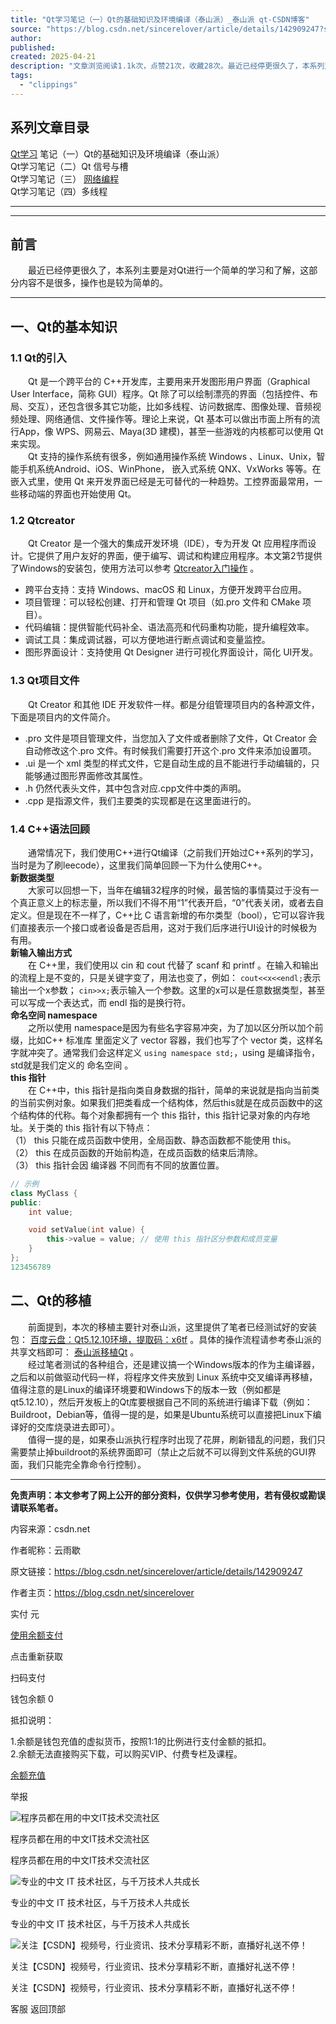 ```yaml
---
title: "Qt学习笔记（一）Qt的基础知识及环境编译（泰山派）_泰山派 qt-CSDN博客"
source: "https://blog.csdn.net/sincerelover/article/details/142909247?spm=1001.2014.3001.5502"
author:
published:
created: 2025-04-21
description: "文章浏览阅读1.1k次，点赞21次，收藏28次。最近已经停更很久了，本系列主要是对Qt进行一个简单的学习和了解，这部分内容不是很多，操作也是较为简单的。_泰山派 qt"
tags:
  - "clippings"
---
```

## 系列文章目录

[Qt学习](https://so.csdn.net/so/search?q=Qt%E5%AD%A6%E4%B9%A0&spm=1001.2101.3001.7020) 笔记（一）Qt的基础知识及环境编译（泰山派）  
Qt学习笔记（二）Qt 信号与槽  
Qt学习笔记（三） [网络编程](https://so.csdn.net/so/search?q=%E7%BD%91%E7%BB%9C%E7%BC%96%E7%A8%8B&spm=1001.2101.3001.7020)  
Qt学习笔记（四）多线程

---

---

## 前言

  最近已经停更很久了，本系列主要是对Qt进行一个简单的学习和了解，这部分内容不是很多，操作也是较为简单的。

---

## 一、Qt的基本知识

### 1.1 Qt的引入

  Qt 是一个跨平台的 C++开发库，主要用来开发图形用户界面（Graphical User Interface，简称 GUI）程序。Qt 除了可以绘制漂亮的界面（包括控件、布局、交互），还包含很多其它功能，比如多线程、访问数据库、图像处理、音频视频处理、网络通信、文件操作等。理论上来说，Qt 基本可以做出市面上所有的流行App，像 WPS、网易云、Maya(3D 建模)，甚至一些游戏的内核都可以使用 Qt 来实现。  
  Qt 支持的操作系统有很多，例如通用操作系统 Windows 、Linux、Unix，智能手机系统Android、iOS、WinPhone， 嵌入式系统 QNX、VxWorks 等等。在嵌入式里，使用 Qt 来开发界面已经是无可替代的一种趋势。工控界面最常用，一些移动端的界面也开始使用 Qt。

### 1.2 Qtcreator

  Qt Creator 是一个强大的集成开发环境（IDE），专为开发 Qt 应用程序而设计。它提供了用户友好的界面，便于编写、调试和构建应用程序。本文第2节提供了Windows的安装包，使用方法可以参考 [Qtcreator入门操作](https://blog.csdn.net/a1547998353/article/details/140058717?ops_request_misc=&request_id=&biz_id=102&utm_term=qt%E5%AD%A6%E4%B9%A0&utm_medium=distribute.pc_search_result.none-task-blog-2~all~sobaiduweb~default-9-140058717.142%5Ev100%5Epc_search_result_base4&spm=1018.2226.3001.4187) 。

- 跨平台支持：支持 Windows、macOS 和 Linux，方便开发跨平台应用。
- 项目管理：可以轻松创建、打开和管理 Qt 项目（如.pro 文件和 CMake 项目）。
- 代码编辑：提供智能代码补全、语法高亮和代码重构功能，提升编程效率。
- 调试工具：集成调试器，可以方便地进行断点调试和变量监控。
- 图形界面设计：支持使用 Qt Designer 进行可视化界面设计，简化 UI开发。

### 1.3 Qt项目文件

  Qt Creator 和其他 IDE 开发软件一样。都是分组管理项目内的各种源文件，下面是项目内的文件简介。

- .pro 文件是项目管理文件，当您加入了文件或者删除了文件，Qt Creator 会自动修改这个.pro 文件。有时候我们需要打开这个.pro 文件来添加设置项。
- .ui 是一个 xml 类型的样式文件，它是自动生成的且不能进行手动编辑的，只能够通过图形界面修改其属性。
- .h 仍然代表头文件，其中包含对应.cpp文件中类的声明。
- .cpp 是指源文件，我们主要类的实现都是在这里面进行的。

### 1.4 C++语法回顾

  通常情况下，我们使用C++进行Qt编译（之前我们开始过C++系列的学习，当时是为了刷leecode），这里我们简单回顾一下为什么使用C++。  
**新数据类型**  
  大家可以回想一下，当年在编辑32程序的时候，最苦恼的事情莫过于没有一个真正意义上的标志量，所以我们不得不用“1”代表开启，“0”代表关闭，或者去自定义。但是现在不一样了，C++比 C 语言新增的布尔类型（bool），它可以容许我们直接表示一个接口或者设备是否启用，这对于我们后序进行UI设计的时候极为有用。  
**新输入输出方式**  
  在 C++里，我们使用以 cin 和 cout 代替了 scanf 和 printf 。在输入和输出的流程上是不变的，只是关键字变了，用法也变了，例如： `cout<<x<<endl;`表示输出一个x参数； `cin>>x;`表示输入一个参数。这里的x可以是任意数据类型，甚至可以写成一个表达式，而 endl 指的是换行符。  
**命名空间 namespace**  
  之所以使用 namespace是因为有些名字容易冲突，为了加以区分所以加个前缀，比如C++ 标准库 里面定义了 vector 容器，我们也写了个 vector 类，这样名字就冲突了。通常我们会这样定义 `using namespace std;`，using 是编译指令，std就是我们定义的 命名空间 。  
**this 指针**  
  在 C++中，this 指针是指向类自身数据的指针，简单的来说就是指向当前类的当前实例对象。如果我们把类看成一个结构体，然后this就是在成员函数中的这个结构体的代称。每个对象都拥有一个 this 指针，this 指针记录对象的内存地址。关于类的 this 指针有以下特点：  
（1） this 只能在成员函数中使用，全局函数、静态函数都不能使用 this。  
（2） this 在成员函数的开始前构造，在成员函数的结束后清除。  
（3） this 指针会因 编译器 不同而有不同的放置位置。

```cpp
// 示例
class MyClass {
public:
    int value;

    void setValue(int value) {
        this->value = value; // 使用 this 指针区分参数和成员变量
    }
};
123456789
```

## 二、Qt的移植

  前面提到，本次的移植主要针对泰山派，这里提供了笔者已经测试好的安装包： [百度云盘：Qt5.12.10环境，提取码：x6tf](https://pan.baidu.com/s/13BXBZ_A1VRDch-iykpjF8Q?pwd=x6tf) 。具体的操作流程请参考泰山派的共享文档即可： [泰山派移植Qt](https://lceda001.feishu.cn/wiki/KmQ0wLSq9ijwvHkXV2JcmyYGnlb) 。  
  经过笔者测试的各种组合，还是建议搞一个Windows版本的作为主编译器，之后和以前做驱动代码一样，将程序文件夹放到 Linux 系统中交叉编译再移植，值得注意的是Linux的编译环境要和Windows下的版本一致（例如都是qt5.12.10），然后开发板上的Qt库要根据自己不同的系统进行编译下载（例如：Buildroot，Debian等，值得一提的是，如果是Ubuntu系统可以直接把Linux下编译好的交库烧录进去即可）。  
  值得一提的是，如果泰山派执行程序时出现了花屏，刷新错乱的问题，我们只需要禁止掉buildroot的系统界面即可（禁止之后就不可以得到文件系统的GUI界面，我们只能完全靠命令行控制）。

---

**免责声明：本文参考了网上公开的部分资料，仅供学习参考使用，若有侵权或勘误请联系笔者。**

内容来源：csdn.net

作者昵称：云雨歇

原文链接：https://blog.csdn.net/sincerelover/article/details/142909247

作者主页：https://blog.csdn.net/sincerelover

实付 元

[使用余额支付](https://blog.csdn.net/sincerelover/article/details/)

点击重新获取

扫码支付

钱包余额 0

抵扣说明：

1.余额是钱包充值的虚拟货币，按照1:1的比例进行支付金额的抵扣。  
2.余额无法直接购买下载，可以购买VIP、付费专栏及课程。

[余额充值](https://i.csdn.net/#/wallet/balance/recharge)

举报

![程序员都在用的中文IT技术交流社区](https://g.csdnimg.cn/side-toolbar/3.6/images/qr_app.png)

程序员都在用的中文IT技术交流社区

程序员都在用的中文IT技术交流社区

![专业的中文 IT 技术社区，与千万技术人共成长](https://g.csdnimg.cn/side-toolbar/3.6/images/qr_wechat.png)

专业的中文 IT 技术社区，与千万技术人共成长

专业的中文 IT 技术社区，与千万技术人共成长

![关注【CSDN】视频号，行业资讯、技术分享精彩不断，直播好礼送不停！](https://g.csdnimg.cn/side-toolbar/3.6/images/qr_video.png)

关注【CSDN】视频号，行业资讯、技术分享精彩不断，直播好礼送不停！

关注【CSDN】视频号，行业资讯、技术分享精彩不断，直播好礼送不停！

客服 返回顶部